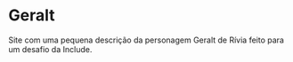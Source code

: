 # Geralt
 Site com uma pequena descrição da personagem Geralt de Rívia feito para um desafio da Include.
